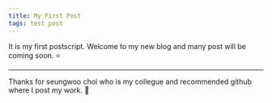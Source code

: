 ```yaml
---
title: My First Post
tags: test post
---
```


It is my first postscript. Welcome to my new blog and many post will be coming soon. :star:

---

Thanks for seungwoo choi who is my collegue and recommended github where I post my work. :star2:
